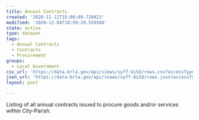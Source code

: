 ```yaml
---
title: Annual Contracts
created: '2020-11-12T15:00:09.729423'
modified: '2020-12-04T18:59:29.559568'
state: active
type: dataset
tags:
  - Annual Contracts
  - Contracts
  - Procurement
groups:
  - Local Government
csv_url: 'https://data.brla.gov/api/views/syff-bi5d/rows.csv?accessType=DOWNLOAD'
json_url: 'https://data.brla.gov/api/views/syff-bi5d/rows.json?accessType=DOWNLOAD'
layout: post

---
```

Listing of all annual contracts issued to procure goods and/or services within City-Parish.
